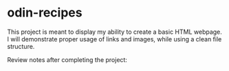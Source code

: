 # odin-recipes
This project is meant to display my ability to create a basic HTML webpage.
I will demonstrate proper usage of links and images, while using a clean file structure.

Review notes after completing the project:
    